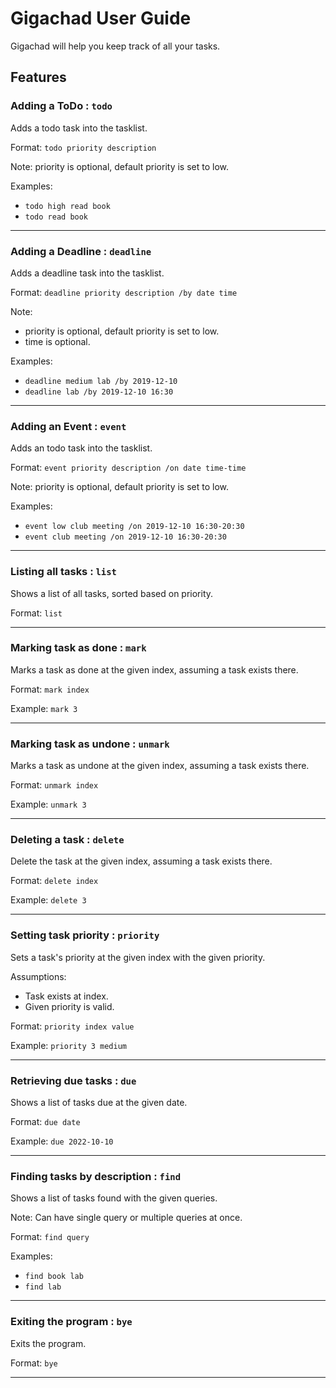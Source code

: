 # Gigachad User Guide

Gigachad will help you keep track of all your tasks.

## Features

### Adding a ToDo : `todo`
Adds a todo task into the tasklist.

Format:  `todo priority description`

Note: priority is optional, default priority is set to low.

Examples:
- `todo high read book`
- `todo read book`

***

### Adding a Deadline : `deadline`
Adds a deadline task into the tasklist.

Format:  `deadline priority description /by date time`

Note: 
- priority is optional, default priority is set to low.
- time is optional.

Examples:
- `deadline medium lab /by 2019-12-10`
- `deadline lab /by 2019-12-10 16:30`

***

### Adding an Event : `event`
Adds an todo task into the tasklist.

Format:  `event priority description /on date time-time`

Note: priority is optional, default priority is set to low.

Examples:
- `event low club meeting /on 2019-12-10 16:30-20:30`
- `event club meeting /on 2019-12-10 16:30-20:30`

***

### Listing all tasks : `list`
Shows a list of all tasks, sorted based on priority.

Format:  `list`

***

### Marking task as done : `mark`
Marks a task as done at the given index, assuming a task exists there.

Format:  `mark index`

Example: `mark 3`

***

### Marking task as undone : `unmark`
Marks a task as undone at the given index, assuming a task exists there.

Format:  `unmark index`

Example: `unmark 3`

***

### Deleting a task : `delete`
Delete the task at the given index, assuming a task exists there.

Format:  `delete index`

Example: `delete 3`

***

### Setting task priority : `priority`
Sets a task's priority at the given index with the given priority.

Assumptions: 
- Task exists at index.
- Given priority is valid.

Format:  `priority index value`

Example: `priority 3 medium`

***

### Retrieving due tasks : `due`
Shows a list of tasks due at the given date.

Format:  `due date`

Example: `due 2022-10-10`

***

### Finding tasks by description : `find`
Shows a list of tasks found with the given queries.

Note: Can have single query or multiple queries at once.

Format:  `find query`

Examples: 
- `find book lab`
- `find lab`

***

### Exiting the program : `bye`
Exits the program.

Format:  `bye`

***
